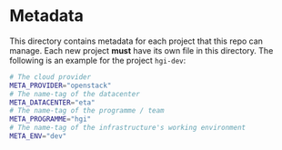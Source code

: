 # Metadata
This directory contains metadata for each project that this repo can manage.
Each new project **must** have its own file in this directory. The following is
an example for the project `hgi-dev`:

```bash
# The cloud provider
META_PROVIDER="openstack"
# The name-tag of the datacenter
META_DATACENTER="eta"
# The name-tag of the programme / team
META_PROGRAMME="hgi"
# The name-tag of the infrastructure's working environment
META_ENV="dev"
```
